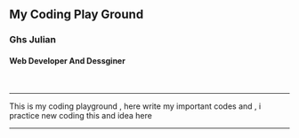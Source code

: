 ## My Coding Play Ground
### Ghs Julian 
#### Web Developer And Dessginer 

<br/>

---

This is my coding playground , here write my important codes and , i practice new coding this and idea here 

---